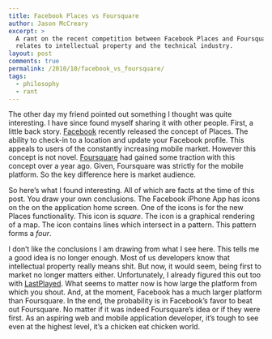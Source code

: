 ```yaml
---
title: Facebook Places vs Foursquare
author: Jason McCreary
excerpt: >
  A rant on the recent competition between Facebook Places and Foursquare as it
  relates to intellectual property and the technical industry.
layout: post
comments: true
permalink: /2010/10/facebook_vs_foursquare/
tags:
  - philosophy
  - rant
---
```

The other day my friend pointed out something I thought was quite interesting. I have since found myself sharing it with other people. First, a little back story. [Facebook][1] recently released the concept of Places. The ability to check-in to a location and update your Facebook profile. This appeals to users of the constantly increasing mobile market. However this concept is not novel. [Foursquare][2] had gained some traction with this concept over a year ago. Given, Foursquare was strictly for the mobile platform. So the key difference here is market audience.

So here&rsquo;s what I found interesting. All of which are facts at the time of this post. You draw your own conclusions. The Facebook iPhone App has icons on the on the application home screen. One of the icons is for the new Places functionality. This icon is *square*. The icon is a graphical rendering of a map. The icon contains lines which intersect in a pattern. This pattern forms a *four*.

I don&rsquo;t like the conclusions I am drawing from what I see here. This tells me a good idea is no longer enough. Most of us developers know that intellectual property really means shit. But now, it would seem, being first to market no longer matters either. Unfortunately, I already figured this out too with [LastPlayed][3]. What seems to matter now is how large the platform from which you shout. And, at the moment, Facebook has a much larger platform than Foursquare. In the end, the probability is in Facebook&rsquo;s favor to beat out Foursquare. No matter if it was indeed Foursquare&rsquo;s idea or if they were first. As an aspiring web and mobile application developer, it&rsquo;s tough to see even at the highest level, it&rsquo;s a chicken eat chicken world.

 [1]: http://facebook.com/
 [2]: http://foursquare.com/
 [3]: http://iphone.pureconcepts.net/app/lastplayedplus
